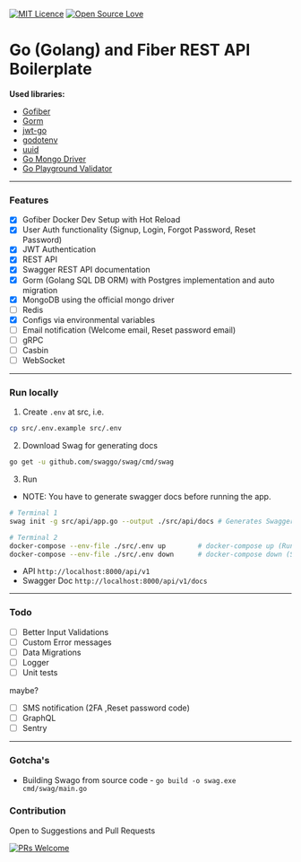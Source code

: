[![MIT Licence](https://badges.frapsoft.com/os/mit/mit.png?v=103)](https://opensource.org/licenses/mit-license.php)
[![Open Source Love](https://badges.frapsoft.com/os/v1/open-source.svg?v=103)](https://github.com/ellerbrock/open-source-badges/)

# Go (Golang) and Fiber REST API Boilerplate

**Used libraries:**

- [Gofiber](https://gofiber.io/)
- [Gorm](https://gorm.io/)
- [jwt-go](https://github.com/form3tech-oss/jwt-go)
- [godotenv](https://pkg.go.dev/github.com/joho/godotenv?tab=doc)
- [uuid](https://github.com/google/uuid)
- [Go Mongo Driver](https://go.mongodb.org/mongo-driver)
- [Go Playground Validator](https://github.com/go-playground/validator)

---

### Features

- [x] Gofiber Docker Dev Setup with Hot Reload
- [x] User Auth functionality (Signup, Login, Forgot Password, Reset Password)
- [x] JWT Authentication
- [x] REST API
- [x] Swagger REST API documentation
- [x] Gorm (Golang SQL DB ORM) with Postgres implementation and auto migration
- [x] MongoDB using the official mongo driver
- [ ] Redis
- [x] Configs via environmental variables
- [ ] Email notification (Welcome email, Reset password email)
- [ ] gRPC
- [ ] Casbin
- [ ] WebSocket

---

### Run locally

1. Create `.env` at src, i.e.

```sh
cp src/.env.example src/.env
```

2. Download Swag for generating docs

```sh
go get -u github.com/swaggo/swag/cmd/swag
```

3. Run

- NOTE: You have to generate swagger docs before running the app.

```sh
# Terminal 1
swag init -g src/api/app.go --output ./src/api/docs # Generates Swagger

# Terminal 2
docker-compose --env-file ./src/.env up        # docker-compose up (Run App With AutoReload)
docker-compose --env-file ./src/.env down      # docker-compose down (Shutdown App)
```

- API `http://localhost:8000/api/v1`
- Swagger Doc `http://localhost:8000/api/v1/docs`

---

### Todo

- [ ] Better Input Validations
- [ ] Custom Error messages
- [ ] Data Migrations
- [ ] Logger
- [ ] Unit tests

maybe?

- [ ] SMS notification (2FA ,Reset password code)
- [ ] GraphQL
- [ ] Sentry

---

### Gotcha's

- Building Swago from source code - `go build -o swag.exe cmd/swag/main.go`

### Contribution

Open to Suggestions and Pull Requests

[![PRs Welcome](https://img.shields.io/badge/PRs-welcome-brightgreen.svg?style=flat-square)](http://makeapullrequest.com)
